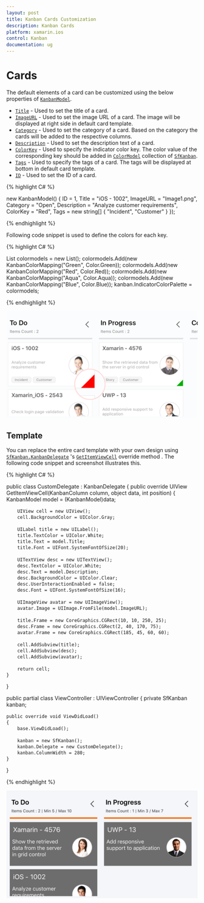 ```yaml
---
layout: post
title: Kanban Cards Customization
description: Kanban Cards
platform: xamarin.ios
control: Kanban
documentation: ug
---
```


# Cards

The default elements of a card can be customized using the below properties of [`KanbanModel`](http://help.syncfusion.com/cr/cref_files/xamarin-ios/sfkanban/Syncfusion.SfKanban.iOS~Syncfusion.SfKanban.iOS.KanbanModel.html).

* [`Title`](http://help.syncfusion.com/cr/cref_files/xamarin-ios/sfkanban/Syncfusion.SfKanban.iOS~Syncfusion.SfKanban.iOS.KanbanModel~Title.html)         - Used to set the title of a card.
* [`ImageURL`](http://help.syncfusion.com/cr/cref_files/xamarin-ios/sfkanban/Syncfusion.SfKanban.iOS~Syncfusion.SfKanban.iOS.KanbanModel~ImageURL.html)      - Used to set the image URL of a card. The image will be displayed at right side in default card template.
* [`Category`](http://help.syncfusion.com/cr/cref_files/xamarin-ios/sfkanban/Syncfusion.SfKanban.iOS~Syncfusion.SfKanban.iOS.KanbanModel~Category.html)      - Used to set the category of a card. Based on the category the cards will be added to the respective columns. 
* [`Description`](http://help.syncfusion.com/cr/cref_files/xamarin-ios/sfkanban/Syncfusion.SfKanban.iOS~Syncfusion.SfKanban.iOS.KanbanModel~Description.html)   - Used to set the description text of a card.
* [`ColorKey`](http://help.syncfusion.com/cr/cref_files/xamarin-ios/sfkanban/Syncfusion.SfKanban.iOS~Syncfusion.SfKanban.iOS.KanbanModel~ColorKey.html)      - Used to specify the indicator color key. The color value of the corresponding key should be added in [`ColorModel`](http://help.syncfusion.com/cr/cref_files/xamarin-ios/sfkanban/Syncfusion.SfKanban.iOS~Syncfusion.SfKanban.iOS.SfKanban~ColorModel.html) collection of [`SfKanban`](http://help.syncfusion.com/cr/cref_files/xamarin-ios/sfkanban/Syncfusion.SfKanban.iOS~Syncfusion.SfKanban.iOS.SfKanban.html).
* [`Tags`](http://help.syncfusion.com/cr/cref_files/xamarin-ios/sfkanban/Syncfusion.SfKanban.iOS~Syncfusion.SfKanban.iOS.KanbanModel~Tags.html)          - Used to specify the tags of a card. The tags will be displayed at bottom in default card template.
* [`ID`](http://help.syncfusion.com/cr/cref_files/xamarin-ios/sfkanban/Syncfusion.SfKanban.iOS~Syncfusion.SfKanban.iOS.KanbanModel~ID.html)            - Used to set the ID of a card.

{% highlight C# %}

new KanbanModel()
{
    ID = 1,
    Title = "iOS - 1002",
    ImageURL = "Image1.png",
    Category = "Open",
    Description = "Analyze customer requirements",
    ColorKey = "Red",
    Tags = new string[] { "Incident", "Customer" }
});

{% endhighlight %}

Following code snippet is used to define the colors for each key.

{% highlight C# %}

List<KanbanColorMapping> colormodels = new List<KanbanColorMapping>();
colormodels.Add(new KanbanColorMapping("Green", Color.Green));
colormodels.Add(new KanbanColorMapping("Red", Color.Red));
colormodels.Add(new KanbanColorMapping("Aqua", Color.Aqua));
colormodels.Add(new KanbanColorMapping("Blue", Color.Blue));
kanban.IndicatorColorPalette = colormodels;

{% endhighlight %}

![](Kanban_images/CardCustomization.png)

## Template

You can replace the entire card template with your own design using [`SfKanban.KanbanDelegate`](http://help.syncfusion.com/cr/cref_files/xamarin-ios/sfkanban/Syncfusion.SfKanban.iOS~Syncfusion.SfKanban.iOS.KanbanDelegate.html) 's [`GetItemViewCell`](http://help.syncfusion.com/cr/cref_files/xamarin-ios/sfkanban/Syncfusion.SfKanban.iOS~Syncfusion.SfKanban.iOS.KanbanDelegate~GetItemViewCell.html) override method . The following code snippet and screenshot illustrates this.

{% highlight C# %}

public class CustomDelegate : KanbanDelegate
{
	public override UIView GetItemViewCell(KanbanColumn column, object data, int position)
	{
	    KanbanModel model = (KanbanModel)data;

		UIView cell = new UIView();
		cell.BackgroundColor = UIColor.Gray;

		UILabel title = new UILabel();
		title.TextColor = UIColor.White;
		title.Text = model.Title;
		title.Font = UIFont.SystemFontOfSize(20);

		UITextView desc = new UITextView();
		desc.TextColor = UIColor.White;
		desc.Text = model.Description;
		desc.BackgroundColor = UIColor.Clear;
		desc.UserInteractionEnabled = false;
		desc.Font = UIFont.SystemFontOfSize(16);

		UIImageView avatar = new UIImageView();
		avatar.Image = UIImage.FromFile(model.ImageURL);

		title.Frame = new CoreGraphics.CGRect(10, 10, 250, 25);
		desc.Frame = new CoreGraphics.CGRect(2, 40, 170, 75);
		avatar.Frame = new CoreGraphics.CGRect(185, 45, 60, 60);

		cell.AddSubview(title);
		cell.AddSubview(desc);
		cell.AddSubview(avatar);

		return cell;
	}
}	

public partial class ViewController : UIViewController
{
	private SfKanban kanban;

	public override void ViewDidLoad()
	{
		base.ViewDidLoad();

		kanban = new SfKanban();
		kanban.Delegate = new CustomDelegate();
		kanban.ColumnWidth = 280;
	}
}

{% endhighlight %}

![](Kanban_images/CardTemplate.png)


